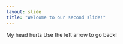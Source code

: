 ```yaml
---
layout: slide
title: "Welcome to our second slide!"
---
```

My head hurts
Use the left arrow to go back!
